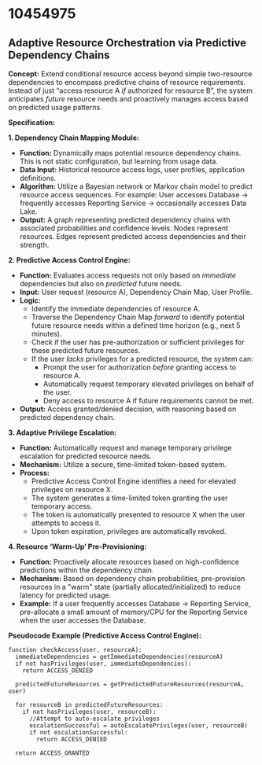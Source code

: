 # 10454975

## Adaptive Resource Orchestration via Predictive Dependency Chains

**Concept:** Extend conditional resource access beyond simple two-resource dependencies to encompass predictive chains of resource requirements. Instead of just “access resource A *if* authorized for resource B”, the system anticipates *future* resource needs and proactively manages access based on predicted usage patterns.

**Specification:**

**1. Dependency Chain Mapping Module:**

*   **Function:** Dynamically maps potential resource dependency chains. This is not static configuration, but learning from usage data.
*   **Data Input:**  Historical resource access logs, user profiles, application definitions.
*   **Algorithm:**  Utilize a Bayesian network or Markov chain model to predict resource access sequences. For example:  User accesses Database -> frequently accesses Reporting Service -> occasionally accesses Data Lake.
*   **Output:** A graph representing predicted dependency chains with associated probabilities and confidence levels.  Nodes represent resources. Edges represent predicted access dependencies and their strength.

**2. Predictive Access Control Engine:**

*   **Function:** Evaluates access requests not only based on *immediate* dependencies but also on *predicted* future needs.
*   **Input:**  User request (resource A), Dependency Chain Map, User Profile.
*   **Logic:**
    *   Identify the immediate dependencies of resource A.
    *   Traverse the Dependency Chain Map *forward* to identify potential future resource needs within a defined time horizon (e.g., next 5 minutes).
    *   Check if the user has pre-authorization or sufficient privileges for these predicted future resources.
    *   If the user *lacks* privileges for a predicted resource, the system can:
        *   Prompt the user for authorization *before* granting access to resource A.
        *   Automatically request temporary elevated privileges on behalf of the user.
        *   Deny access to resource A if future requirements cannot be met.
*   **Output:** Access granted/denied decision, with reasoning based on predicted dependency chain.

**3. Adaptive Privilege Escalation:**

*   **Function:** Automatically request and manage temporary privilege escalation for predicted resource needs.
*   **Mechanism:** Utilize a secure, time-limited token-based system.
*   **Process:**
    *   Predictive Access Control Engine identifies a need for elevated privileges on resource X.
    *   The system generates a time-limited token granting the user temporary access.
    *   The token is automatically presented to resource X when the user attempts to access it.
    *   Upon token expiration, privileges are automatically revoked.

**4. Resource ‘Warm-Up’ Pre-Provisioning:**

*   **Function:**  Proactively allocate resources based on high-confidence predictions within the dependency chain.
*   **Mechanism:** Based on dependency chain probabilities, pre-provision resources in a "warm" state (partially allocated/initialized) to reduce latency for predicted usage.
*   **Example:** If a user frequently accesses Database -> Reporting Service, pre-allocate a small amount of memory/CPU for the Reporting Service when the user accesses the Database.

**Pseudocode Example (Predictive Access Control Engine):**

```
function checkAccess(user, resourceA):
  immediateDependencies = getImmediateDependencies(resourceA)
  if not hasPrivileges(user, immediateDependencies):
    return ACCESS_DENIED

  predictedFutureResources = getPredictedFutureResources(resourceA, user)

  for resourceB in predictedFutureResources:
    if not hasPrivileges(user, resourceB):
      //Attempt to auto-escalate privileges
      escalationSuccessful = autoEscalatePrivileges(user, resourceB)
      if not escalationSuccessful:
        return ACCESS_DENIED

  return ACCESS_GRANTED
```